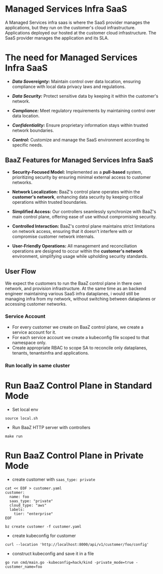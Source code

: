 # Managed Services Infra SaaS

A Managed Services infra saas is where the SaaS provider manages the applications, but they run on the customer's cloud infrastructure. Applications deployed our hosted at the customer cloud infrastructure. The SaaS provider manages the application and its SLA.

# The need for Managed Services Infra SaaS

- ***Data Sovereignty:*** Maintain control over data location, ensuring compliance with local data privacy laws and regulations.

- ***Data Security:*** Protect sensitive data by keeping it within the customer's network.
- ***Compliance:*** Meet regulatory requirements by maintaining control over data location.
- ***Confidentiality:*** Ensure proprietary information stays within trusted network boundaries.
- ***Control:*** Customize and manage the SaaS environment according to specific needs.

## BaaZ Features for Managed Services Infra SaaS

- **Security-Focused Model:** Implemented as a **pull-based** system, prioritizing security by ensuring minimal external access to customer networks.

- **Network Localization:** BaaZ's control plane operates within the **customer's network**, enhancing data security by keeping critical operations within trusted boundaries.

- **Simplified Access:** Our controllers seamlessly synchronize with BaaZ's main control plane, offering ease of use without compromising security.

- **Controlled Interaction:** BaaZ's control plane maintains strict limitations on network access, ensuring that it doesn't interfere with or compromise customer network internals.

- **User-Friendly Operations:** All management and reconciliation operations are designed to occur within the **customer's network** environment, simplifying usage while upholding security standards.


## User Flow

We expect the customers to run the BaaZ control plane in there own network, and provision infrastructure. At the same time as an backend engineer maintaining various SaaS infra dataplanes, i would still be managing infra from my network, without switching between dataplanes or accessing customer networks.

### Service Account

- For every customer we create on BaaZ control plane, we create a service account for it.
- For each service account we create a kubeconfig file scoped to that namespace only.
- Create appropriate RBAC to scope SA to reconcile only dataplanes, tenants, tenantsinfra and applications.

### Run locally in same cluster

# Run BaaZ Control Plane in Standard Mode
- Set local env
```
source local.sh
```
- Run BaaZ HTTP server with controllers
```
make run
```

# Run BaaZ Control Plane in Private Mode

- create customer with ```saas_type: private```
```
cat << EOF > customer.yaml
customer:
  name: foo
  saas_type: "private"
  cloud_type: "aws"
  labels: 
    tier: "enterprise"
EOF
```

```
bz create customer -f customer.yaml
```

- create kubeconfig for customer
```
curl --location 'http://localhost:8000/api/v1/customer/foo/config'
```

- construct kubeconfig and save it in a file

```
go run cmd/main.go -kubeconfig=hack/kind -private_mode=true -customer_name=foo 
```